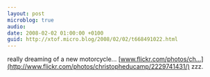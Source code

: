 ```yaml
---
layout: post
microblog: true
audio: 
date: 2008-02-02 01:00:00 +0100
guid: http://xtof.micro.blog/2008/02/02/t668491022.html
---
```

really dreaming of a new motorcycle... [www.flickr.com/photos/ch...](http://www.flickr.com/photos/christopheducamp/2229741431/)  zzz.
